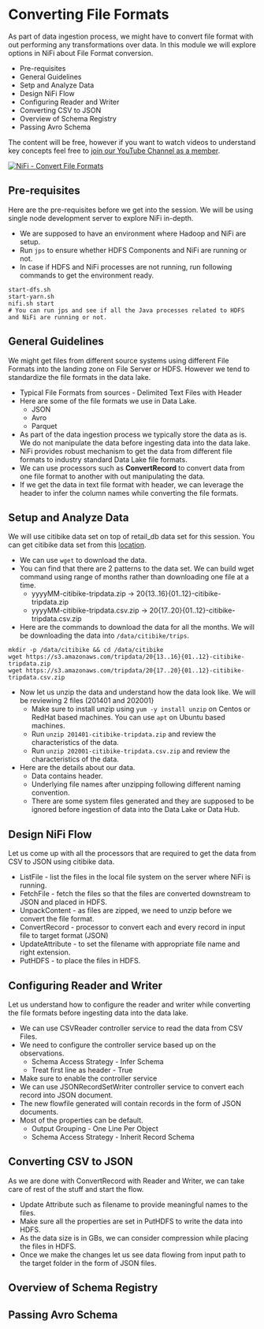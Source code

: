 # Converting File Formats

As part of data ingestion process, we might have to convert file format with out performing any transformations over data. In this module we will explore options in NiFi about File Format conversion.

* Pre-requisites
* General Guidelines
* Setp and Analyze Data
* Design NiFi Flow
* Configuring Reader and Writer
* Converting CSV to JSON
* Overview of Schema Registry
* Passing Avro Schema

The content will be free, however if you want to watch videos to understand key concepts feel free to [join our YouTube Channel as a member](https://www.youtube.com/channel/UCakdSIPsJqiOLqylgoYmwQg/join).

[![NiFi - Convert File Formats](http://img.youtube.com/vi/N2iggpbaw90/0.jpg)](http://www.youtube.com/watch?v=N2iggpbaw90 "NiFi - Convert File Formats")

## Pre-requisites
Here are the pre-requisites before we get into the session. We will be using single node development server to explore NiFi in-depth.
* We are supposed to have an environment where Hadoop and NiFi are setup.
* Run `jps` to ensure whether HDFS Components and NiFi are running or not.
* In case if HDFS and NiFi processes are not running, run following commands to get the environment ready.
```
start-dfs.sh
start-yarn.sh
nifi.sh start
# You can run jps and see if all the Java processes related to HDFS and NiFi are running or not.
```

## General Guidelines
We might get files from different source systems using different File Formats into the landing zone on File Server or HDFS. However we tend to standardize the file formats in the data lake.
* Typical File Formats from sources - Delimited Text Files with Header
* Here are some of the file formats we use in Data Lake.
  * JSON
  * Avro
  * Parquet
* As part of the data ingestion process we typically store the data as is. We do not manipulate the data before ingesting data into the data lake.
* NiFi provides robust mechanism to get the data from different file formats to industry standard Data Lake file formats.
* We can use processors such as **ConvertRecord** to convert data from one file format to another with out manipulating the data.
* If we get the data in text file format with header, we can leverage the header to infer the column names while converting the file formats.
  
## Setup and Analyze Data
We will use citibike data set on top of retail_db data set for this session. You can get citibike data set from this [location](https://s3.amazonaws.com/tripdata/index.html).
* We can use `wget` to download the data.
* You can find that there are 2 patterns to the data set. We can build wget command using range of months rather than downloading one file at a time.
  * yyyyMM-citibike-tripdata.zip -> 20{13..16}{01..12}-citibike-tripdata.zip
  * yyyyMM-citibike-tripdata.csv.zip -> 20{17..20}{01..12}-citibike-tripdata.csv.zip
* Here are the commands to download the data for all the months. We will be downloading the data into `/data/citibike/trips`.
```
mkdir -p /data/citibike && cd /data/citibike
wget https://s3.amazonaws.com/tripdata/20{13..16}{01..12}-citibike-tripdata.zip
wget https://s3.amazonaws.com/tripdata/20{17..20}{01..12}-citibike-tripdata.csv.zip
```
* Now let us unzip the data and understand how the data look like. We will be reviewing 2 files (201401 and 202001}
  * Make sure to install unzip using `yum -y install unzip` on Centos or RedHat based machines. You can use `apt` on Ubuntu based machines.
  * Run `unzip 201401-citibike-tripdata.zip` and review the characteristics of the data.
  * Run `unzip 202001-citibike-tripdata.csv.zip` and review the characteristics of the data.
* Here are the details about our data.
  * Data contains header.
  * Underlying file names after unzipping following different naming convention.
  * There are some system files generated and they are supposed to be ignored before ingestion of data into the Data Lake or Data Hub.

## Design NiFi Flow
Let us come up with all the processors that are required to get the data from CSV to JSON using citibike data.
* ListFile - list the files in the local file system on the server where NiFi is running.
* FetchFile - fetch the files so that the files are converted downstream to JSON and placed in HDFS.
* UnpackContent - as files are zipped, we need to unzip before we convert the file format.
* ConvertRecord - processor to convert each and every record in input file to target format (JSON)
* UpdateAttribute - to set the filename with appropriate file name and right extension.
* PutHDFS - to place the files in HDFS.

## Configuring Reader and Writer
Let us understand how to configure the reader and writer while converting the file formats before ingesting data into the data lake.
* We can use CSVReader controller service to read the data from CSV Files.
* We need to configure the controller service based up on the observations.
  * Schema Access Strategy - Infer Schema
  * Treat first line as header - True
* Make sure to enable the controller service
* We can use JSONRecordSetWriter controller service to convert each record into JSON document.
* The new flowfile generated will contain records in the form of JSON documents.
* Most of the properties can be default.
  * Output Grouping - One Line Per Object
  * Schema Access Strategy - Inherit Record Schema

## Converting CSV to JSON
As we are done with ConvertRecord with Reader and Writer, we can take care of rest of the stuff and start the flow.
* Update Attribute such as filename to provide meaningful names to the files.
* Make sure all the properties are set in PutHDFS to write the data into HDFS.
* As the data size is in GBs, we can consider compression while placing the files in HDFS.
* Once we make the changes let us see data flowing from input path to the target folder in the form of JSON files.
## Overview of Schema Registry
## Passing Avro Schema
